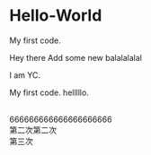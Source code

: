# Hello-World

My first code.

Hey there
Add some new 
balalalalal

I am YC.

My first code. helllllo.


<br> 666666666666666666666
<br> 第二次第二次
<br> 第三次